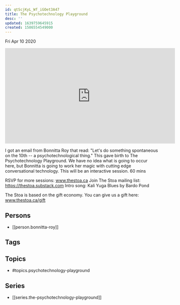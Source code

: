 ```yaml
---
id: qtScjKyL_Wf_iGOet3A47
title: The Psychotechnology Playground
desc: ''
updated: 1639759645915
created: 1586554549000
---
```





Fri Apr 10 2020

<iframe width="560" height="315" src="https://www.youtube.com/embed/wbFhVKcVKOw" title="The Psychotechnology Playground w/ Bonnitta Roy (April 10th, 2020)" frameborder="0" allow="accelerometer; autoplay; clipboard-write; encrypted-media; gyroscope; picture-in-picture" allowfullscreen ></iframe>

I got an email from Bonnitta Roy that read: "Let's do something spontaneous on the 10th -- a psychotechnological thing." This gave birth to The Psychotechnology Playground. We have no idea what is going to occur here, but Bonnitta is going to work her magic with cutting edge conversational technology. This will be an interactive session. 60 mins

RSVP for more sessions: www.thestoa.ca
Join The Stoa mailing list: https://thestoa.substack.com
Intro song: Kali Yuga Blues by Bardo Pond

The Stoa is based on the gift economy. You can give us a gift here: www.thestoa.ca/gift

## Persons

- [[person.bonnitta-roy]]

## Tags



## Topics

- #topics.psychotechnology-playground

## Series

- [[series.the-psychotechnology-playground]]

